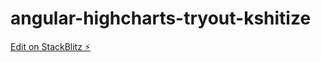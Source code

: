# angular-highcharts-tryout-kshitize

[Edit on StackBlitz ⚡️](https://stackblitz.com/edit/angular-highcharts-tryout-kshitize)